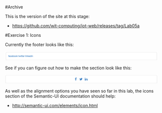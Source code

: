 #Archive

This is the version of the site at this stage:

- <https://github.com/wit-computing/iot-web/releases/tag/Lab05a>

#Exercise 1: Icons

Currently the footer looks like this:

![](img/16.png)

See if you can figure out how to make the section look like this:

![](img/17.png)

As well as the alignment options you have seen so far in this lab, the icons section of the Semantic-UI documentation should help:

- <http://semantic-ui.com/elements/icon.html>

